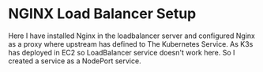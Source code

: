 # NGINX Load Balancer Setup

Here I have installed Nginx in the loadbalancer server and configured Nginx as a proxy where upstream has defined to The Kubernetes Service. As K3s has deployed in EC2 so LoadBalancer service doesn't work here. So I created a service as a NodePort service. 
